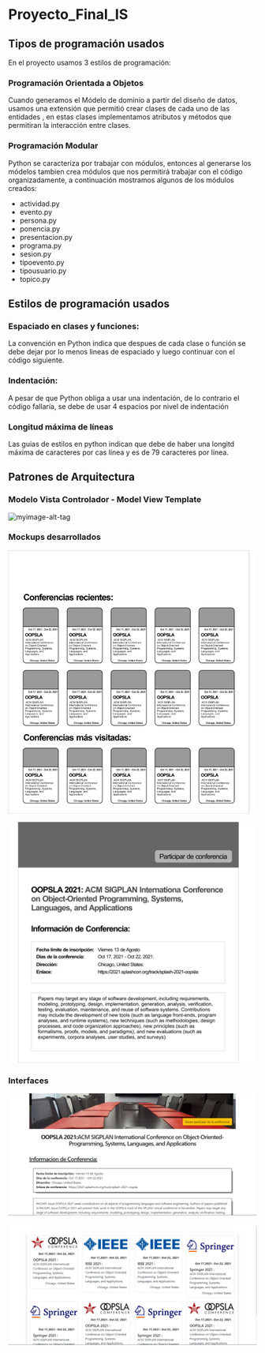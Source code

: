 # Proyecto_Final_IS

## Tipos de programación usados

En el proyecto usamos 3 estilos de programación:

### Programación Orientada a Objetos
Cuando generamos  el Módelo de dominio a partir del diseño de datos, usamos una extensión que permitió crear clases de cada uno de las entidades , en estas clases implementamos atributos y métodos que permitiran la interacción entre clases.

### Programación Modular
Python se caracteriza por trabajar con módulos, entonces al generarse los módelos tambien crea módulos que nos permitirá  trabajar con el código organizadamente, a continuación mostramos algunos de los módulos creados:

- actividad.py
- evento.py
- persona.py
- ponencia.py
- presentacion.py
- programa.py
- sesion.py
- tipoevento.py
- tipousuario.py
- topico.py

## Estilos de programación usados

### Espaciado en clases y funciones: 
La convención en Python indica que despues de cada clase o función se debe dejar por lo menos lineas de espaciado y luego continuar con el código siguiente.

### Indentación: 
A pesar de que Python obliga a usar una indentación, de lo contrario el código fallaría, se debe de usar 4 espacios por nivel de indentación

### Longitud máxima de líneas
Las guias de estilos en python indican que debe de haber una longitd máxima de caracteres por cas línea y es de 79 caracteres por línea.

## Patrones de Arquitectura
### Modelo Vista Controlador - Model View Template
![myimage-alt-tag](https://codigofacilito.com/photo_generales_store/29.jpg)

### Mockups desarrollados

![myimage-alt-tag](https://github.com/J44D17/Proyecto_Final_IS/blob/main/Imagenes/mockup_1.png)

![myimage-alt-tag](https://github.com/J44D17/Proyecto_Final_IS/blob/main/Imagenes/mockup_2.png)

### Interfaces

![myimage-alt-tag](https://github.com/J44D17/Proyecto_Final_IS/blob/main/Imagenes/Captura_1.png)

![myimage-alt-tag](https://github.com/J44D17/Proyecto_Final_IS/blob/main/Imagenes/Inicio.png)
